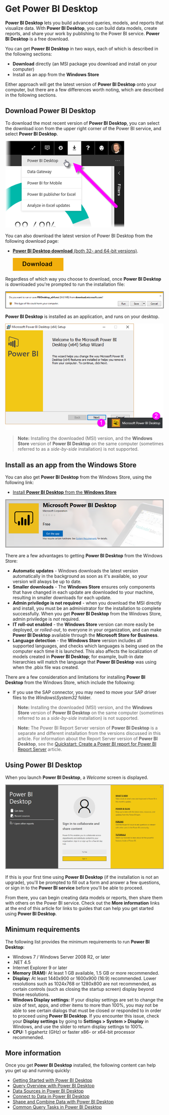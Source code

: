 <properties
   pageTitle="Get Power BI Desktop"
   description="Download and install Power BI Desktop"
   services="powerbi"
   documentationCenter=""
   authors="davidiseminger"
   manager="erikre"
   backup=""
   editor=""
   tags=""
   qualityFocus="monitoring"
   qualityDate="08/15/2017"/>

<tags
   ms.service="powerbi"
   ms.devlang="NA"
   ms.topic="get-started-article"
   ms.tgt_pltfrm="NA"
   ms.workload="powerbi"
   ms.date="10/05/2017"
   ms.author="davidi"/>
# Get Power BI Desktop

**Power BI Desktop** lets you build advanced queries, models, and reports that visualize data. With **Power BI Desktop**, you can build data models, create reports, and share your work by publishing to the Power BI service.  **Power BI Desktop** is a free download.

You can get **Power BI Desktop** in two ways, each of which is described in the following sections:

-    **Download** directly (an MSI package you download and install on your computer)
-    Install as an app from the **Windows Store**
 
Either approach will get the latest version of **Power BI Desktop** onto your computer, but there are a few differences worth noting, which are described in the following sections.


## Download Power BI Desktop

To download the most recent version of **Power BI Desktop**, you can select the download icon from the upper right corner of the Power BI service, and select **Power BI Desktop**.

![](media/powerbi-desktop-get-the-desktop/GetPBID_Downloads.png)

You can also download the latest version of Power BI Desktop from the following download page:

-   [**Power BI Desktop download** (both 32- and 64-bit versions)](https://powerbi.microsoft.com/desktop).

    [![](media/powerbi-admin-power-bi-security/PBI_Security_01.png)](https://powerbi.microsoft.com/desktop)

Regardless of which way you choose to download, once **Power BI Desktop** is downloaded you're prompted to run the installation file:

![](media/powerbi-desktop-get-the-desktop/GetPBID_3.png)

**Power BI Desktop** is installed as an application, and runs on your desktop.

![](media/powerbi-desktop-getting-started/Designer_GSG_Install.png)

> **Note:** Installing the downloaded (MSI) version, and the **Windows Store** version of **Power BI Desktop** on the same computer (sometimes referred to as a *side-by-side* installation) is not supported.

## Install as an app from the Windows Store

You can also get **Power BI Desktop** from the Windows Store, using the following link:

-    [Install **Power BI Desktop** from the **Windows Store**](http://aka.ms/pbidesktopstore)

![](media/powerbi-desktop-get-the-desktop/GetPBID_04.png)

There are a few advantages to getting **Power BI Desktop** from the Windows Store:

-    **Automatic updates** - Windows downloads the latest version automatically in the background as soon as it's available, so your version will always be up to date.
-    **Smaller downloads** - The **Windows Store** ensures only components that have changed in each update are downloaded to your machine, resulting in smaller downloads for each update.
-    **Admin priviledge is not required** - when you download the MSI directly and install, you must be an administrator for the installation to complete successfully. When you get **Power BI Desktop** from the Windows Store, admin priviledge is *not* required.
-    **IT roll-out enabled** - the **Windows Store** version can more easily be deployed, or *rolled-out*, to everyone in your organization, and can make **Power BI Desktop** available through the **Microsoft Store for Business**.
-    **Language detection** - the **Windows Store** version includes all supported languages, and checks which languages is being used on the computer each time it is launched. This also affects the localization of models created in **Power BI Desktop**; for example, built-in date hierarchies will match the language that **Power BI Desktop** was using when the .pbix file was created.

There are a few consideration and limitations for installing **Power BI Desktop** from the Windows Store, which include the following:

-    If you use the SAP connector, you may need to move your SAP driver files to the *Windows\System32* folder.

> **Note:** Installing the downloaded (MSI) version, and the **Windows Store** version of **Power BI Desktop** on the same computer (sometimes referred to as a *side-by-side* installation) is not supported.

> **Note:** The Power BI Report Server version of **Power BI Desktop** is a separate and different installation from the versions discussed in this article. For information about the Report Server version of **Power BI Desktop**, see the [Quickstart: Create a Power BI report for Power BI Report Server](report-server/reportserver-quickstart-powerbi-report.md) article.



## Using Power BI Desktop

When you launch **Power BI Desktop**, a *Welcome* screen is displayed.

![](media/powerbi-desktop-get-the-desktop/GetPBID_05.png)

If this is your first time using **Power BI Desktop** (if the installation is not an upgrade), you'll be prompted to fill out a form and answer a few questions, or sign in to the **Power BI service** before you'll be able to proceed.

From there, you can begin creating data models or reports, then share them with others on the Power BI service. Check out the **More information** links at the end of this article for links to guides that can help you get started using **Power BI Desktop**.

## Minimum requirements

The following list provides the minimum requirements to run **Power BI Desktop**:

-    Windows 7 / Windows Server 2008 R2, or later
-    .NET 4.5
-    Internet Explorer 9 or later
-    **Memory (RAM):** At least 1 GB available, 1.5 GB or more recommended.
-    **Display:** At least 1440x900 or 1600x900 (16:9) recommended. Lower resolutions such as 1024x768 or 1280x800 are not recommended, as certain controls (such as closing the startup screen) display beyond those resolutions.
-    **Windows Display settings:** If your display settings are set to change the size of text, apps, and other items to more than 100%, you may not be able to see certain dialogs that must be closed or responded to in order to proceed using **Power BI Desktop**. If you encounter this issue, check your **Display settings** by going to **Settings > System > Display** in Windows, and use the slider to return display settings to 100%.
-    **CPU:** 1 gigahertz (GHz) or faster x86- or x64-bit processor recommended.

## More information

Once you get **Power BI Desktop** installed, the following content can help you get up and running quickly:

-   [Getting Started with Power BI Desktop](powerbi-desktop-getting-started.md)
-   [Query Overview with Power BI Desktop](powerbi-desktop-query-overview.md)
-   [Data Sources in Power BI Desktop](powerbi-desktop-data-sources.md)
-   [Connect to Data in Power BI Desktop](powerbi-desktop-connect-to-data.md)
-   [Shape and Combine Data with Power BI Desktop](powerbi-desktop-shape-and-combine-data.md)
-   [Common Query Tasks in Power BI Desktop](powerbi-desktop-common-query-tasks.md)   
